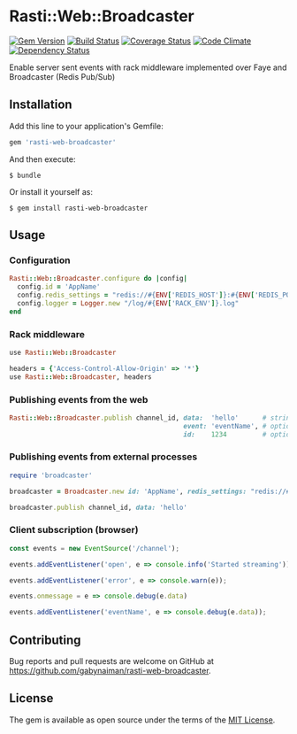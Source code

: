 # Rasti::Web::Broadcaster

[![Gem Version](https://badge.fury.io/rb/rasti-web-broadcaster.svg)](https://rubygems.org/gems/rasti-web-broadcaster)
[![Build Status](https://travis-ci.org/gabynaiman/rasti-web-broadcaster.svg?branch=master)](https://travis-ci.org/gabynaiman/rasti-web-broadcaster)
[![Coverage Status](https://coveralls.io/repos/gabynaiman/rasti-web-broadcaster/badge.svg?branch=master)](https://coveralls.io/r/gabynaiman/rasti-web-broadcaster?branch=master)
[![Code Climate](https://codeclimate.com/github/gabynaiman/rasti-web-broadcaster.svg)](https://codeclimate.com/github/gabynaiman/rasti-web-broadcaster)
[![Dependency Status](https://gemnasium.com/gabynaiman/rasti-web-broadcaster.svg)](https://gemnasium.com/gabynaiman/rasti-web-broadcaster)

Enable server sent events with rack middleware implemented over Faye and Broadcaster (Redis Pub/Sub)

## Installation

Add this line to your application's Gemfile:

```ruby
gem 'rasti-web-broadcaster'
```

And then execute:

    $ bundle

Or install it yourself as:

    $ gem install rasti-web-broadcaster

## Usage

### Configuration
```ruby
Rasti::Web::Broadcaster.configure do |config|
  config.id = 'AppName'
  config.redis_settings = "redis://#{ENV['REDIS_HOST']}:#{ENV['REDIS_PORT']}"
  config.logger = Logger.new "/log/#{ENV['RACK_ENV']}.log"
end
```

### Rack middleware
```ruby
use Rasti::Web::Broadcaster

headers = {'Access-Control-Allow-Origin' => '*'}
use Rasti::Web::Broadcaster, headers
```

### Publishing events from the web
```ruby
Rasti::Web::Broadcaster.publish channel_id, data:  'hello'      # string or json
                                            event: 'eventName', # optional
                                            id:    1234         # optional
```

### Publishing events from external processes
```ruby
require 'broadcaster'

broadcaster = Broadcaster.new id: 'AppName', redis_settings: "redis://#{ENV['REDIS_HOST']}:#{ENV['REDIS_PORT']}"

broadcaster.publish channel_id, data: 'hello'
```

### Client subscription (browser)
```javascript
const events = new EventSource('/channel');

events.addEventListener('open', e => console.info('Started streaming')); 

events.addEventListener('error', e => console.warn(e)); 

events.onmessage = e => console.debug(e.data)

events.addEventListener('eventName', e => console.debug(e.data));
```

## Contributing

Bug reports and pull requests are welcome on GitHub at https://github.com/gabynaiman/rasti-web-broadcaster.

## License

The gem is available as open source under the terms of the [MIT License](http://opensource.org/licenses/MIT).

